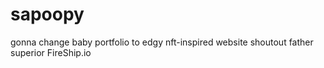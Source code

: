 # sapoopy

gonna change baby portfolio to edgy nft-inspired website
shoutout father superior FireShip.io
